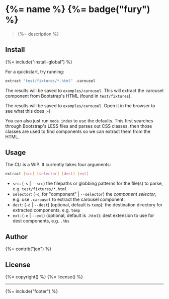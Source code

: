 # {%= name %} {%= badge("fury") %}

> {%= description %}

## Install
{%= include("install-global") %}

For a quickstart, try running:

```bash
extract "test/fixtures/*.html" .carousel
```

The results will be saved to `examples/carousel`.
This will extract the carousel component from Bootstrap's HTML (found in `test/fixtures`).

The results will be saved to `examples/carousel`. Open it in the browser to see what this does ;-)

You can also just run `node index` to use the defaults. This first searches through Bootstrap's LESS files and parses out CSS classes, then those classes are used to find components so we can extract them from the HTML.

## Usage

The CLI is a WIP. It currently takes four arguments:

```bash
extract [src] [selector] [dest] [ext]
```


* `src`: (`-s` | `--src`) the filepaths or globbing patterns for the file(s) to parse, e.g. `test/fixtures/*.html`
* `selector`: (`-c`, for "component" | `--selector`)  the _component selector_, e.g. use `.carousel` to extract the carousel component.
* `dest`: (`-d` | `--dest`) (optional, default is `temp`): the destination directory for extracted components, e.g. `temp`
* `ext`: (`-e` | `--ext`) (optional, default is `.html`): dest extension to use for dest components, e.g. `.hbs`


## Author
{%= contrib("jon") %}

## License
{%= copyright() %}
{%= license() %}

***

{%= include("footer") %}